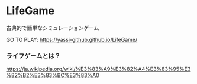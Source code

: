 # LifeGame

古典的で簡単なシミュレーションゲーム

GO TO PLAY: https://yassi-github.github.io/LifeGame/

### ライフゲームとは？

https://ja.wikipedia.org/wiki/%E3%83%A9%E3%82%A4%E3%83%95%E3%82%B2%E3%83%BC%E3%83%A0
